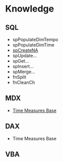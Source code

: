 # Knowledge

## SQL
  - spPopulateDimTempo
  - spPopulateDimTime
  - [spCreateNA](https://github.com/Sbrillo89/Knowledge/blob/master/SQL/spCreateNA.sql)
  - spUpdate...
  - spGet...
  - spInsert...
  - spMerge...
  - fnSplit
  - fnCleanCh

## MDX
  - [Time Measures Base](https://github.com/Sbrillo89/Knowledge/blob/master/MDX/Time%20Measures%20Base.txt)
    
## DAX
  - Time Measures Base

## VBA
    
